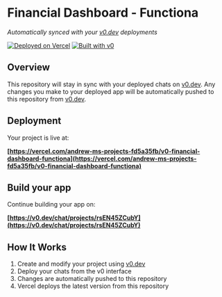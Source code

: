 # Financial Dashboard - Functiona

*Automatically synced with your [v0.dev](https://v0.dev) deployments*

[![Deployed on Vercel](https://img.shields.io/badge/Deployed%20on-Vercel-black?style=for-the-badge&logo=vercel)](https://vercel.com/andrew-ms-projects-fd5a35fb/v0-financial-dashboard-functiona)
[![Built with v0](https://img.shields.io/badge/Built%20with-v0.dev-black?style=for-the-badge)](https://v0.dev/chat/projects/rsEN45ZCubY)

## Overview

This repository will stay in sync with your deployed chats on [v0.dev](https://v0.dev).
Any changes you make to your deployed app will be automatically pushed to this repository from [v0.dev](https://v0.dev).

## Deployment

Your project is live at:

**[https://vercel.com/andrew-ms-projects-fd5a35fb/v0-financial-dashboard-functiona](https://vercel.com/andrew-ms-projects-fd5a35fb/v0-financial-dashboard-functiona)**

## Build your app

Continue building your app on:

**[https://v0.dev/chat/projects/rsEN45ZCubY](https://v0.dev/chat/projects/rsEN45ZCubY)**

## How It Works

1. Create and modify your project using [v0.dev](https://v0.dev)
2. Deploy your chats from the v0 interface
3. Changes are automatically pushed to this repository
4. Vercel deploys the latest version from this repository